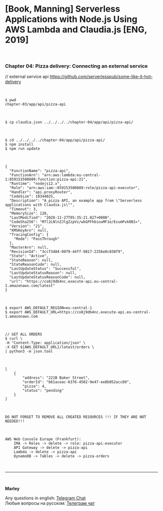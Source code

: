 # [Book, Manning] Serverless Applications with Node.js Using AWS Lambda and Claudia.js [ENG, 2019]

<br/>

### Chapter 04: Pizza delivery: Connecting an external service

// external service api
https://github.com/serverlesspub/some-like-it-hot-delivery

<br/>

    $ pwd
    chapter-03/app/api/pizza-api

<br/>

    $ cp claudia.json ../../../../chapter-04/app/api/pizza-api/

<br/>

    $ cd ../../../../chapter-04/app/api/pizza-api/
    $ npm install
    $ npm run update

<br/>

```
{
  "FunctionName": "pizza-api",
  "FunctionArn": "arn:aws:lambda:eu-central-1:859153500889:function:pizza-api:21",
  "Runtime": "nodejs12.x",
  "Role": "arn:aws:iam::859153500889:role/pizza-api-executor",
  "Handler": "api.proxyRouter",
  "CodeSize": 10344025,
  "Description": "A pizza API, an example app from \"Serverless applications with Claudia.js\"",
  "Timeout": 3,
  "MemorySize": 128,
  "LastModified": "2020-11-27T05:35:21.027+0000",
  "CodeSha256": "M7l2LNlnZJlgZzpVz/wkGPFhbiouMF1e/EsumPvk0BI=",
  "Version": "21",
  "KMSKeyArn": null,
  "TracingConfig": {
    "Mode": "PassThrough"
  },
  "MasterArn": null,
  "RevisionId": "3ccf3484-0979-44ff-9817-2256e0c038f9",
  "State": "Active",
  "StateReason": null,
  "StateReasonCode": null,
  "LastUpdateStatus": "Successful",
  "LastUpdateStatusReason": null,
  "LastUpdateStatusReasonCode": null,
  "url": "https://co8j9db4nc.execute-api.eu-central-1.amazonaws.com/latest"
}

```

<br/>

    $ export AWS_DEFAULT_REGION=eu-central-1
    $ export AWS_DEFAULT_URL=https://co8j9db4nc.execute-api.eu-central-1.amazonaws.com

<br/>

    // GET ALL ORDERS
    $ curl \
    -H "Content-Type: application/json" \
    -X GET ${AWS_DEFAULT_URL}/latest/orders \
    | python3 -m json.tool

<br/>

```
[
    {
        "address": "221B Baker Street",
        "orderId": "b61aceac-6376-4502-9e47-ee8b052acc89",
        "pizza": 4,
        "status": "pending"
    }
]

```

<br/>

```
DO NOT FORGET TO REMOVE ALL CREATED RESOURCES !!! IF THEY ARE NOT NEEDED!!!
```

<br/>

```
AWS Web Console Europe (Frankfurt):
    IMA -> Roles -> delete -> role: pizza-api-executor
    API Gateway -> delete -> pizza-api
    Lambda -> delete -> pizza-api
    DynamoDB -> Tables -> delete -> pizza-orders

```

<br/>

---

<br/>

**Marley**

Any questions in english: <a href="https://jsdev.org/chat/">Telegram Chat</a>  
Любые вопросы на русском: <a href="https://jsdev.ru/chat/">Телеграм чат</a>
